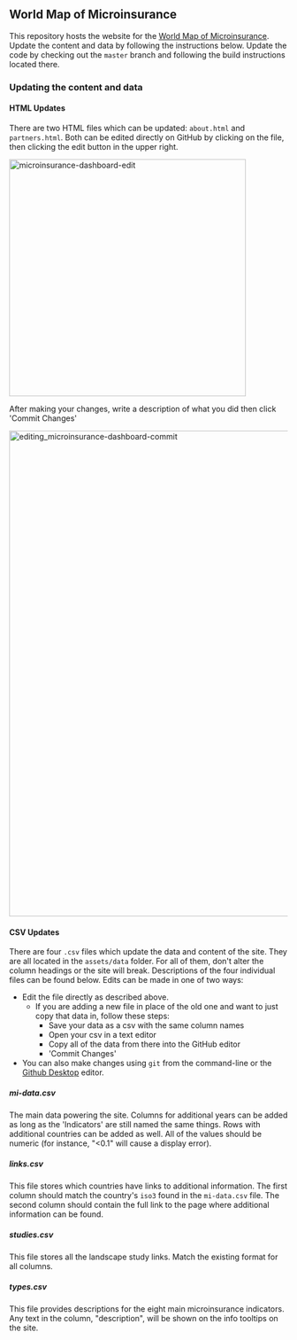 ## World Map of Microinsurance

This repository hosts the website for the [World Map of Microinsurance]().
Update the content and data by following the instructions below. Update the
code by checking out the `master` branch and following the build instructions
located there.

### Updating the content and data

#### HTML Updates

There are two HTML files which can be updated: `about.html` and `partners.html`.
 Both can be edited directly on GitHub by clicking on the file, then clicking
the edit button in the upper right.

 <img width="428" alt="microinsurance-dashboard-edit" src="https://cloud.githubusercontent.com/assets/7108211/9961248/7ae2be66-5ded-11e5-8d4d-23c70d5df020.png">

After making your changes, write a description of what you did then click
'Commit Changes'

<img width="877" alt="editing_microinsurance-dashboard-commit" src="https://cloud.githubusercontent.com/assets/7108211/9961311/cd92b666-5ded-11e5-9e53-8b072481d040.png">

#### CSV Updates

There are four `.csv` files which update the data and content of the site. They
are all located in the `assets/data` folder. For all of them, don't alter the
column headings or the site will break. Descriptions of the four individual
files can be found below. Edits can be made in one of two ways:

- Edit the file directly as described above.
  - If you are adding a new file in place of the old one and want to just copy
    that data in, follow these steps:
    - Save your data as a csv with the same column names
    - Open your csv in a text editor
    - Copy all of the data from there into the GitHub editor
    - 'Commit Changes'
- You can also make changes using `git` from the command-line or the
[Github Desktop](https://desktop.github.com/) editor.

##### mi-data.csv

The main data powering the site. Columns for additional years can be added as
long as the 'Indicators' are still named the same things. Rows with additional
countries can be added as well. All of the values should be numeric (for
instance, "<0.1" will cause a display error).

##### links.csv

This file stores which countries have links to additional information. The first
column should match the country's `iso3` found in the `mi-data.csv` file. The
second column should contain the full link to the page where additional
information can be found.

##### studies.csv

This file stores all the landscape study links. Match the existing format for
all columns.

##### types.csv

This file provides descriptions for the eight main microinsurance indicators.
Any text in the column, "description", will be shown on the info tooltips on the
site.
